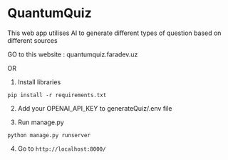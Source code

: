 # QuantumQuiz
This web app utilises AI to generate different types of question based on different sources


GO to this website : quantumquiz.faradev.uz

OR


1. Install libraries
   
<code>pip install -r requirements.txt</code>

2. Add your OPENAI_API_KEY to generateQuiz/.env file


3. Run manage.py
   
<code>python manage.py runserver</code>

4. Go to <code>http://localhost:8000/</code>

